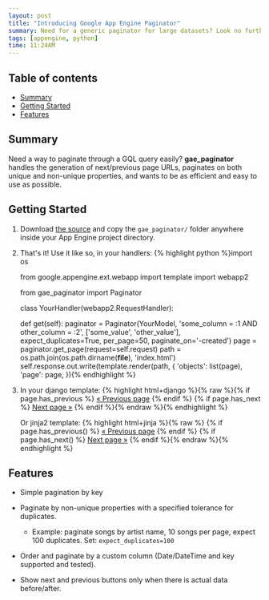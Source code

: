 ```yaml
---
layout: post
title: "Introducing Google App Engine Paginator"
summary: Need for a generic paginator for large datasets? Look no further!
tags: [appengine, python]
time: 11:24AM
---
```


## Table of contents

* [Summary](#summary)
* [Getting Started](#getting_started)
* [Features](#features)


## Summary

Need a way to paginate through a GQL query easily? __gae_paginator__ handles the generation of next/previous page URLs, paginates on both unique and non-unique properties, and wants to be as efficient and easy to use as possible.

## Getting Started

1. Download [the source](https://github.com/humble/gae_paginator) and copy the `gae_paginator/` folder anywhere inside your App Engine project directory.

2. That's it! Use it like so, in your handlers:
	  {% highlight python %}import os
	
	from google.appengine.ext.webapp import template
	import webapp2
	
	from gae_paginator import Paginator
	
	
	class YourHandler(webapp2.RequestHandler):
	
	  def get(self):
	  paginator = Paginator(YourModel, 'some_column = :1 AND other_column = :2',
	                        ['some_value', 'other_value'], expect_duplicates=True,
	                        per_page=50, paginate_on='-created')
	  page = paginator.get_page(request=self.request)
	  path = os.path.join(os.path.dirname(__file__), 'index.html')
	  self.response.out.write(template.render(path, {
	    'objects': list(page),
	    'page': page,
	  }){% endhighlight %}
3. In your django template:
		{% highlight html+django %}{% raw %}{% if page.has_previous %}
	  <a href="{{ page.get_previous_url }}">&laquo; Previous page</a>
	{% endif %}
	{% if page.has_next %}
	  <a href="{{ page.get_next_url }}">Next page &raquo;</a>
{% endif %}{% endraw %}{% endhighlight %}

   Or jinja2 template:
		{% highlight html+jinja %}{% raw %}
{% if page.has_previous() %}
   <a href="{{ page.get_previous_url() }}">&laquo; Previous page</a>
{% endif %}
{% if page.has_next() %}
  <a href="{{ page.get_next_url() }}">Next page &raquo;</a>
{% endif %}{% endraw %}{% endhighlight %}


## Features

* Simple pagination by key
* Paginate by non-unique properties with a specified tolerance for duplicates.

  * Example: paginate songs by artist name, 10 songs per page, expect 100 duplicates. Set: `expect_duplicates=100`
* Order and paginate by a custom column (Date/DateTime and key supported and tested).
* Show next and previous buttons only when there is actual data before/after.

